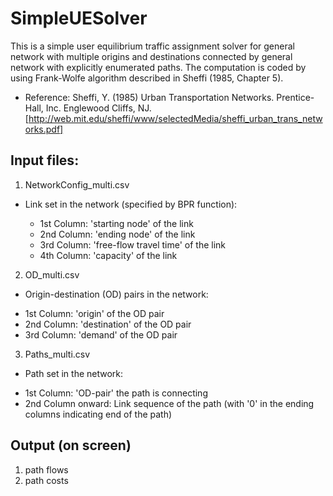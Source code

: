 # SimpleUESolver

This is a simple user equilibrium traffic assignment solver for general network with multiple origins and destinations connected by general network with explicitly enumerated paths. The computation is coded by using Frank-Wolfe algorithm described in Sheffi (1985, Chapter 5). 

- Reference: 
Sheffi, Y. (1985) Urban Transportation Networks. Prentice-Hall, Inc. Englewood Cliffs, NJ. [http://web.mit.edu/sheffi/www/selectedMedia/sheffi_urban_trans_networks.pdf]


## Input files: 
1. NetworkConfig_multi.csv 
- Link set in the network (specified by BPR function): 
 
  - 1st Column: 'starting node' of the link 
  - 2nd Column: 'ending node' of the link 
  - 3rd Column: 'free-flow travel time' of the link 
  - 4th Column: 'capacity' of the link 


2. OD_multi.csv 
 + Origin-destination (OD) pairs in the network: 

  - 1st Column: 'origin' of the OD pair
  - 2nd Column: 'destination' of the OD pair 
  - 3rd Column: 'demand' of the OD pair 


3. Paths_multi.csv
 + Path set in the network: 

  - 1st Column: 'OD-pair' the path is connecting 
  - 2nd Column onward: Link sequence of the path (with '0' in the ending columns indicating end of the path)



## Output (on screen) 
1. path flows 
2. path costs 




